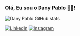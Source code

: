 
### Olá, Eu sou o Dany Pablo 👋🏻!

![Dany Pablo GitHub stats](https://github-readme-stats.vercel.app/api?username=danyprescendo&show_icons=true&theme=dracula)

[![LinkedIn](https://img.shields.io/badge/LinkedIn-0077B5?style=for-the-badge&logo=linkedin&logoColor=white)](https://www.linkedin.com/in/danyprescendo/)
[![Instagram](https://img.shields.io/badge/Instagram-E4405F?style=for-the-badge&logo=instagram&logoColor=white)](https://www.instagram.com/danyprescendo_/)

